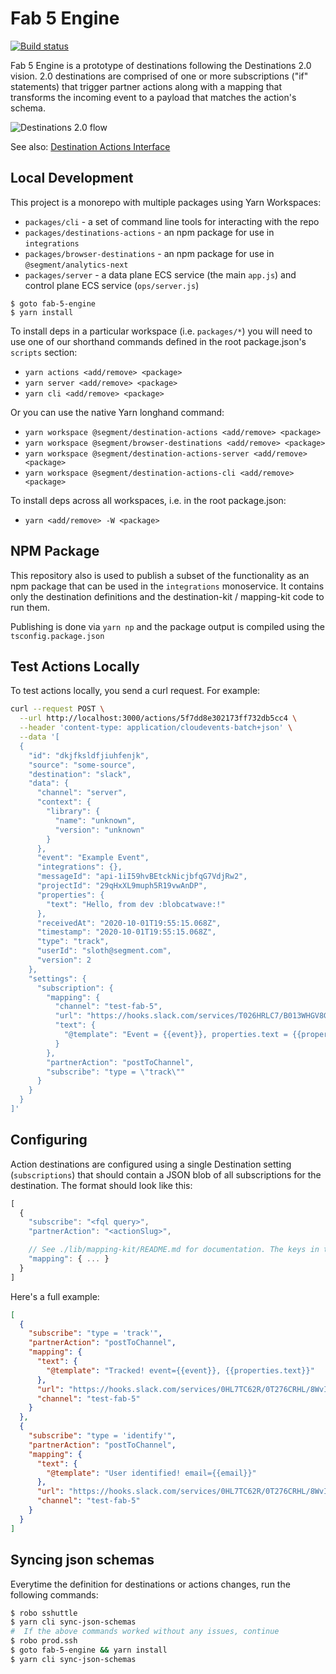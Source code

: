 # Fab 5 Engine

[![Build status](https://badge.buildkite.com/ec5e2cfa66d153ebaf3477af80de2a23f17b647e11e148c63c.svg?branch=master)](https://buildkite.com/segment/fab-5-engine)

Fab 5 Engine is a prototype of destinations following the Destinations 2.0 vision. 2.0 destinations are comprised of one or more subscriptions ("if" statements) that trigger partner actions along with a mapping that transforms the incoming event to a payload that matches the action's schema.

![Destinations 2.0 flow][architecture]

See also: [Destination Actions Interface][paper]

[architecture]: https://user-images.githubusercontent.com/111501/83700205-10f23e80-a5bb-11ea-9fbe-b1b10c1ed464.png
[paper]: https://paper.dropbox.com/doc/Destination-Actions-Interface--BEm_rg0r5EoNyrJriPt~tOA7Ag-BS1RKGj9VKTcjqLrCSuBV

## Local Development

This project is a monorepo with multiple packages using Yarn Workspaces:

- `packages/cli` - a set of command line tools for interacting with the repo
- `packages/destinations-actions` - an npm package for use in `integrations`
- `packages/browser-destinations` - an npm package for use in `@segment/analytics-next`
- `packages/server` - a data plane ECS service (the main `app.js`) and control plane ECS service (`ops/server.js`)

```
$ goto fab-5-engine
$ yarn install
```

To install deps in a particular workspace (i.e. `packages/*`) you will need to use one of our shorthand commands defined in the root package.json's `scripts` section:

- `yarn actions <add/remove> <package>`
- `yarn server <add/remove> <package>`
- `yarn cli <add/remove> <package>`

Or you can use the native Yarn longhand command:

- `yarn workspace @segment/destination-actions <add/remove> <package>`
- `yarn workspace @segment/browser-destinations <add/remove> <package>`
- `yarn workspace @segment/destination-actions-server <add/remove> <package>`
- `yarn workspace @segment/destination-actions-cli <add/remove> <package>`

To install deps across all workspaces, i.e. in the root package.json:

- `yarn <add/remove> -W <package>`

## NPM Package

This repository also is used to publish a subset of the functionality as an npm package that can be used in the `integrations` monoservice. It contains only the destination definitions and the destination-kit / mapping-kit code to run them.

Publishing is done via `yarn np` and the package output is compiled using the `tsconfig.package.json`

## Test Actions Locally

To test actions locally, you send a curl request. For example:

```sh
curl --request POST \
  --url http://localhost:3000/actions/5f7dd8e302173ff732db5cc4 \
  --header 'content-type: application/cloudevents-batch+json' \
  --data '[
  {
    "id": "dkjfksldfjiuhfenjk",
    "source": "some-source",
    "destination": "slack",
    "data": {
      "channel": "server",
      "context": {
        "library": {
          "name": "unknown",
          "version": "unknown"
        }
      },
      "event": "Example Event",
      "integrations": {},
      "messageId": "api-1iI59hvBEtckNicjbfqG7VdjRw2",
      "projectId": "29qHxXL9muph5R19vwAnDP",
      "properties": {
        "text": "Hello, from dev :blobcatwave:!"
      },
      "receivedAt": "2020-10-01T19:55:15.068Z",
      "timestamp": "2020-10-01T19:55:15.068Z",
      "type": "track",
      "userId": "sloth@segment.com",
      "version": 2
    },
    "settings": {
      "subscription": {
        "mapping": {
          "channel": "test-fab-5",
          "url": "https://hooks.slack.com/services/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",
          "text": {
            "@template": "Event = {{event}}, properties.text = {{properties.text}}"
          }
        },
        "partnerAction": "postToChannel",
        "subscribe": "type = \"track\""
      }
    }
  }
]'
```

## Configuring

Action destinations are configured using a single Destination setting (`subscriptions`) that should contain a JSON blob of all subscriptions for the destination. The format should look like this:

```js
[
  {
    "subscribe": "<fql query>",
    "partnerAction": "<actionSlug>",

    // See ./lib/mapping-kit/README.md for documentation. The keys in this object should match the `action.fields`
    "mapping": { ... }
  }
]
```

Here's a full example:

```json
[
  {
    "subscribe": "type = 'track'",
    "partnerAction": "postToChannel",
    "mapping": {
      "text": {
        "@template": "Tracked! event={{event}}, {{properties.text}}"
      },
      "url": "https://hooks.slack.com/services/0HL7TC62R/0T276CRHL/8WvI6gEiE9ZqD47kWqYbfIhZ",
      "channel": "test-fab-5"
    }
  },
  {
    "subscribe": "type = 'identify'",
    "partnerAction": "postToChannel",
    "mapping": {
      "text": {
        "@template": "User identified! email={{email}}"
      },
      "url": "https://hooks.slack.com/services/0HL7TC62R/0T276CRHL/8WvI6gEiE9ZqD47kWqYbfIhZ",
      "channel": "test-fab-5"
    }
  }
]
```

## Syncing json schemas

Everytime the definition for destinations or actions changes, run the following commands:

```sh
$ robo sshuttle
$ yarn cli sync-json-schemas
#  If the above commands worked without any issues, continue
$ robo prod.ssh
$ goto fab-5-engine && yarn install
$ yarn cli sync-json-schemas
```
